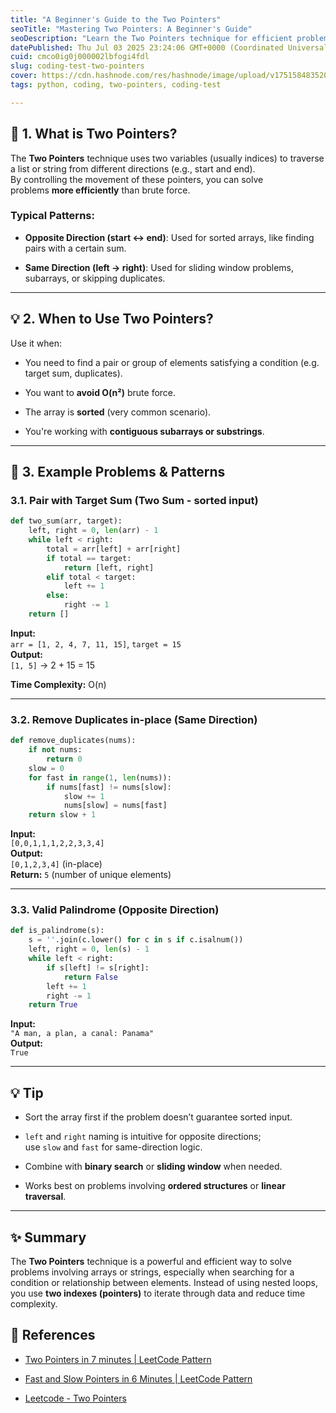 ```yaml
---
title: "A Beginner's Guide to the Two Pointers"
seoTitle: "Mastering Two Pointers: A Beginner's Guide"
seoDescription: "Learn the Two Pointers technique for efficient problem-solving in sorted arrays, sliding windows, and more with practical examples and tips"
datePublished: Thu Jul 03 2025 23:24:06 GMT+0000 (Coordinated Universal Time)
cuid: cmco0ig0j000002lbfogi4fdl
slug: coding-test-two-pointers
cover: https://cdn.hashnode.com/res/hashnode/image/upload/v1751584835202/5f655c0d-2368-4e94-8eb7-f7d2478fc065.png
tags: python, coding, two-pointers, coding-test

---
```


## 📌 1. What is Two Pointers?

The **Two Pointers** technique uses two variables (usually indices) to traverse a list or string from different directions (e.g., start and end).  
By controlling the movement of these pointers, you can solve problems **more efficiently** than brute force.

### Typical Patterns:

* **Opposite Direction (start ↔ end)**: Used for sorted arrays, like finding pairs with a certain sum.
    
* **Same Direction (left → right)**: Used for sliding window problems, subarrays, or skipping duplicates.
    

---

## 💡 2. When to Use Two Pointers?

Use it when:

* You need to find a pair or group of elements satisfying a condition (e.g. target sum, duplicates).
    
* You want to **avoid O(n²)** brute force.
    
* The array is **sorted** (very common scenario).
    
* You're working with **contiguous subarrays or substrings**.
    

---

## 🧠 3. Example Problems & Patterns

### 3.1. Pair with Target Sum (Two Sum - sorted input)

```python
def two_sum(arr, target):
    left, right = 0, len(arr) - 1
    while left < right:
        total = arr[left] + arr[right]
        if total == target:
            return [left, right]
        elif total < target:
            left += 1
        else:
            right -= 1
    return []
```

**Input:**  
`arr = [1, 2, 4, 7, 11, 15]`, `target = 15`  
**Output:**  
`[1, 5]` → 2 + 15 = 15

**Time Complexity:** O(n)

---

### 3.2. Remove Duplicates in-place (Same Direction)

```python
def remove_duplicates(nums):
    if not nums:
        return 0
    slow = 0
    for fast in range(1, len(nums)):
        if nums[fast] != nums[slow]:
            slow += 1
            nums[slow] = nums[fast]
    return slow + 1
```

**Input:**  
`[0,0,1,1,1,2,2,3,3,4]`  
**Output:**  
`[0,1,2,3,4]` (in-place)  
**Return:** `5` (number of unique elements)

---

### 3.3. Valid Palindrome (Opposite Direction)

```python
def is_palindrome(s):
    s = ''.join(c.lower() for c in s if c.isalnum())
    left, right = 0, len(s) - 1
    while left < right:
        if s[left] != s[right]:
            return False
        left += 1
        right -= 1
    return True
```

**Input:**  
`"A man, a plan, a canal: Panama"`  
**Output:**  
`True`

---

## 💡 Tip

* Sort the array first if the problem doesn’t guarantee sorted input.
    
* `left` and `right` naming is intuitive for opposite directions; use `slow` and `fast` for same-direction logic.
    
* Combine with **binary search** or **sliding window** when needed.
    
* Works best on problems involving **ordered structures** or **linear traversal**.
    

---

## ✨ Summary

The **Two Pointers** technique is a powerful and efficient way to solve problems involving arrays or strings, especially when searching for a condition or relationship between elements. Instead of using nested loops, you use **two indexes (pointers)** to iterate through data and reduce time complexity.

## 🔗 References

* [Two Pointers in 7 minutes | LeetCode Pattern](https://www.youtube.com/watch?v=QzZ7nmouLTI)
    
* [Fast and Slow Pointers in 6 Minutes | LeetCode Pattern](https://www.youtube.com/watch?v=b139yf7Ik-E)
    
* [Leetcode - Two Pointers](https://leetcode.com/problem-list/two-pointers/)